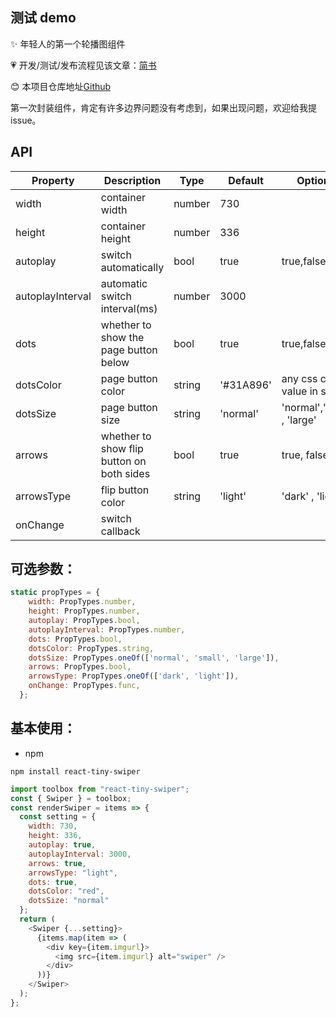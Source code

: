## 测试 demo

✨ 年轻人的第一个轮播图组件

💗 开发/测试/发布流程见该文章：[简书](https://www.jianshu.com/p/db6113c94dbc)

😊 本项目仓库地址[Github](https://github.com/worldzhao/react-tiny-swiper)

第一次封装组件，肯定有许多边界问题没有考虑到，如果出现问题，欢迎给我提 issue。

## API

| Property         | Description                               | Type   | Default   | Optional                      |
| ---------------- | ----------------------------------------- | ------ | --------- | ----------------------------- |
| width            | container width                           | number | 730       |
| height           | container height                          | number | 336       |
| autoplay         | switch automatically                      | bool   | true      | true,false                    |
| autoplayInterval | automatic switch interval(ms)             | number | 3000      |
| dots             | whether to show the page button below     | bool   | true      | true,false                    |
| dotsColor        | page button color                         | string | '#31A896' | any css color value in string |
| dotsSize         | page button size                          | string | 'normal'  | 'normal','small' , 'large'    |
| arrows           | whether to show flip button on both sides | bool   | true      | true, false                   |
| arrowsType       | flip button color                         | string | 'light'   | 'dark' , 'light'              |
| onChange         | switch callback                           |

## 可选参数：

```js
static propTypes = {
    width: PropTypes.number,
    height: PropTypes.number,
    autoplay: PropTypes.bool,
    autoplayInterval: PropTypes.number,
    dots: PropTypes.bool,
    dotsColor: PropTypes.string,
    dotsSize: PropTypes.oneOf(['normal', 'small', 'large']),
    arrows: PropTypes.bool,
    arrowsType: PropTypes.oneOf(['dark', 'light']),
    onChange: PropTypes.func,
  };
```

## 基本使用：

* npm

```
npm install react-tiny-swiper
```

```js
import toolbox from "react-tiny-swiper";
const { Swiper } = toolbox;
const renderSwiper = items => {
  const setting = {
    width: 730,
    height: 336,
    autoplay: true,
    autoplayInterval: 3000,
    arrows: true,
    arrowsType: "light",
    dots: true,
    dotsColor: "red",
    dotsSize: "normal"
  };
  return (
    <Swiper {...setting}>
      {items.map(item => (
        <div key={item.imgurl}>
          <img src={item.imgurl} alt="swiper" />
        </div>
      ))}
    </Swiper>
  );
};
```
